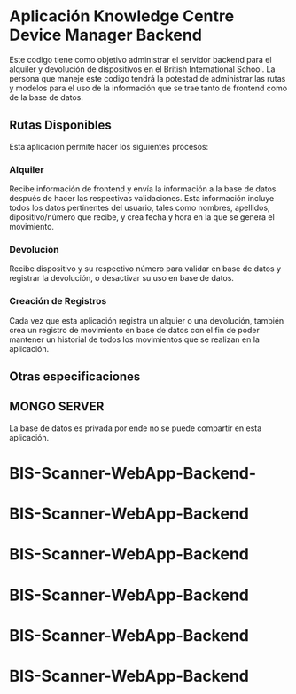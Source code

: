 # Aplicación Knowledge Centre Device Manager Backend

Este codigo tiene como objetivo administrar el servidor backend para el alquiler y devolución de dispositivos en el British International School. La persona que maneje este codigo tendrá la potestad de administrar las rutas y modelos para el uso de la información que se trae tanto de frontend como de la base de datos.

## Rutas Disponibles

Esta aplicación permite hacer los siguientes procesos:

### Alquiler

Recibe información de frontend y envía la información a la base de datos después de hacer las respectivas validaciones. Esta información incluye todos los datos pertinentes del usuario, tales como nombres, apellidos, dipositivo/número que recibe, y crea fecha y hora en la que se genera el movimiento.

### Devolución

Recibe dispositivo y su respectivo número para validar en base de datos y registrar la devolución, o desactivar su uso en base de datos.

### Creación de Registros

Cada vez que esta aplicación registra un alquier o una devolución, también crea un registro de movimiento en base de datos con el fin de poder mantener un historial de todos los movimientos que se realizan en la aplicación.

## Otras especificaciones

## MONGO SERVER

La base de datos es privada por ende no se puede compartir en esta aplicación.
# BIS-Scanner-WebApp-Backend-
# BIS-Scanner-WebApp-Backend
# BIS-Scanner-WebApp-Backend
# BIS-Scanner-WebApp-Backend
# BIS-Scanner-WebApp-Backend
# BIS-Scanner-WebApp-Backend
